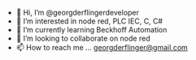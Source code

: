 - 👋 Hi, I’m @georgderflingerdeveloper
- 👀 I’m interested in node red, PLC IEC, C, C#
- 🌱 I’m currently learning Beckhoff Automation
- 💞️ I’m looking to collaborate on node red
- 📫 How to reach me ... georgderflinger@gmail.com

<!---
georgderflingerdeveloper/georgderflingerdeveloper is a ✨ special ✨ repository because its `README.md` (this file) appears on your GitHub profile.
You can click the Preview link to take a look at your changes.
--->
